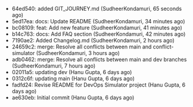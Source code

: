 - 64ed540: added GIT_JOURNEY.md (SudheerKondamuri, 65 seconds ago)
- 5ed17ea: docs: Update README (SudheerKondamuri, 34 minutes ago)
- bc08109: feat: Add new feature (SudheerKondamuri, 41 minutes ago)
- b14c763: docs: Add FAQ section (SudheerKondamuri, 42 minutes ago)
- 7190ae2: Added Changelog.md (SudheerKondamuri, 2 hours ago)
- 24659c2: merge: Resolve all conflicts between main and conflict-simulator (SudheerKondamuri, 3 hours ago)
- adb0462: merge: Resolve all conflicts between main and dev branches (SudheerKondamuri, 7 hours ago)
- 02011a5: updating dev (Hanu Gupta, 6 days ago)
- 0312c6f: updating main (Hanu Gupta, 6 days ago)
- fadfd24: Revise README for DevOps Simulator project (Hanu Gupta, 6 days ago)
- ae630eb: Initial commit (Hanu Gupta, 6 days ago)